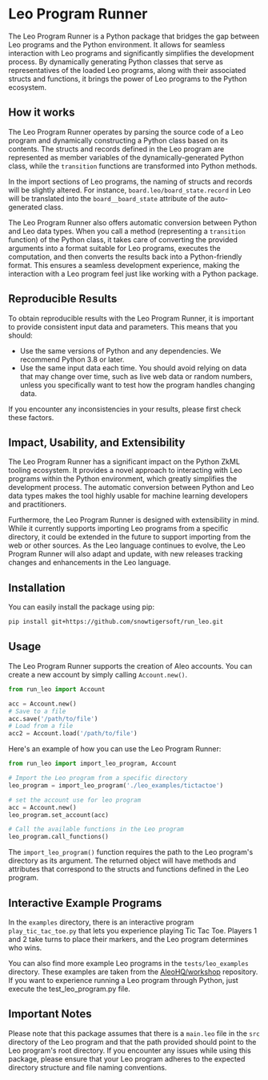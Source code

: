 # Leo Program Runner

The Leo Program Runner is a Python package that bridges the gap between Leo programs and the Python environment. It allows for seamless interaction with Leo programs and significantly simplifies the development process. By dynamically generating Python classes that serve as representatives of the loaded Leo programs, along with their associated structs and functions, it brings the power of Leo programs to the Python ecosystem.

## How it works

The Leo Program Runner operates by parsing the source code of a Leo program and dynamically constructing a Python class based on its contents. The structs and records defined in the Leo program are represented as member variables of the dynamically-generated Python class, while the `transition` functions are transformed into Python methods.

In the import sections of Leo programs, the naming of structs and records will be slightly altered. For instance, `board.leo/board_state.record` in Leo will be translated into the `board__board_state` attribute of the auto-generated class.

The Leo Program Runner also offers automatic conversion between Python and Leo data types. When you call a method (representing a `transition` function) of the Python class, it takes care of converting the provided arguments into a format suitable for Leo programs, executes the computation, and then converts the results back into a Python-friendly format. This ensures a seamless development experience, making the interaction with a Leo program feel just like working with a Python package.

## Reproducible Results

To obtain reproducible results with the Leo Program Runner, it is important to provide consistent input data and parameters. This means that you should:

- Use the same versions of Python and any dependencies. We recommend Python 3.8 or later.
- Use the same input data each time. You should avoid relying on data that may change over time, such as live web data or random numbers, unless you specifically want to test how the program handles changing data.

If you encounter any inconsistencies in your results, please first check these factors.

## Impact, Usability, and Extensibility

The Leo Program Runner has a significant impact on the Python ZkML tooling ecosystem. It provides a novel approach to interacting with Leo programs within the Python environment, which greatly simplifies the development process. The automatic conversion between Python and Leo data types makes the tool highly usable for machine learning developers and practitioners.

Furthermore, the Leo Program Runner is designed with extensibility in mind. While it currently supports importing Leo programs from a specific directory, it could be extended in the future to support importing from the web or other sources. As the Leo language continues to evolve, the Leo Program Runner will also adapt and update, with new releases tracking changes and enhancements in the Leo language.

## Installation

You can easily install the package using pip:

```bash
pip install git+https://github.com/snowtigersoft/run_leo.git
```

## Usage

The Leo Program Runner supports the creation of Aleo accounts. You can create a new account by simply calling `Account.new()`.

```python
from run_leo import Account

acc = Account.new()
# Save to a file
acc.save('/path/to/file')
# Load from a file
acc2 = Account.load('/path/to/file')
```

Here's an example of how you can use the Leo Program Runner:

```python
from run_leo import import_leo_program, Account

# Import the Leo program from a specific directory
leo_program = import_leo_program('./leo_examples/tictactoe')

# set the account use for leo program
acc = Account.new()
leo_program.set_account(acc)

# Call the available functions in the Leo program
leo_program.call_functions()
```

The `import_leo_program()` function requires the path to the Leo program's directory as its argument. The returned object will have methods and attributes that correspond to the structs and functions defined in the Leo program.



## Interactive Example Programs

In the `examples` directory, there is an interactive program `play_tic_tac_toe.py` that lets you experience playing Tic Tac Toe. Players 1 and 2 take turns to place their markers, and the Leo program determines who wins.

You can also find more example Leo programs in the `tests/leo_examples` directory. These examples are taken from the [AleoHQ/workshop](https://github.com/AleoHQ/workshop) repository. If you want to experience running a Leo program through Python, just execute the test_leo_program.py file.

## Important Notes

Please note that this package assumes that there is a `main.leo` file in the `src` directory of the Leo program and that the path provided should point to the Leo program's root directory. If you encounter any issues while using this package, please ensure that your Leo program adheres to the expected directory structure and file naming conventions.
